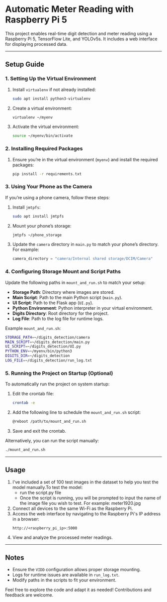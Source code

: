 # Automatic Meter Reading with Raspberry Pi 5

This project enables real-time digit detection and meter reading using a Raspberry Pi 5, TensorFlow Lite, and YOLOv5s. It includes a web interface for displaying processed data.

---

## Setup Guide

### 1. Setting Up the Virtual Environment
1. Install `virtualenv` if not already installed:
   ```bash
   sudo apt install python3-virtualenv
   ```
2. Create a virtual environment:
   ```bash
   virtualenv ~/myenv
   ```
3. Activate the virtual environment:
   ```bash
   source ~/myenv/bin/activate
   ```

### 2. Installing Required Packages
1. Ensure you’re in the virtual environment (`myenv`) and install the required packages:
   ```bash
   pip install -r requirements.txt
   ```

### 3. Using Your Phone as the Camera
If you’re using a phone camera, follow these steps:
1. Install `jmtpfs`:
   ```bash
   sudo apt install jmtpfs
   ```
2. Mount your phone’s storage:
   ```bash
   jmtpfs ~/phone_storage
   ```
3. Update the `camera` directory in `main.py` to match your phone’s directory. For example:
   ```python
   camera_directory = "camera/Internal shared storage/DCIM/Camera"
   ```

### 4. Configuring Storage Mount and Script Paths
Update the following paths in `mount_and_run.sh` to match your setup:
- **Storage Path**: Directory where images are stored.
- **Main Script**: Path to the main Python script (`main.py`).
- **UI Script**: Path to the Flask app (`UI.py`).
- **Python Environment**: Python interpreter in your virtual environment.
- **Digits Directory**: Root directory for the project.
- **Log File**: Path to the log file for runtime logs.

Example `mount_and_run.sh`:
```bash
STORAGE_PATH=~/digits_detection/camera
MAIN_SCRIPT=~/digits_detection/main.py
UI_SCRIPT=~/digits_detection/UI.py
PYTHON_ENV=~/myenv/bin/python3
DIGITS_DIR=~/digits_detection
LOG_FILE=~/digits_detection/run_log.txt
```

### 5. Running the Project on Startup (Optional)
To automatically run the project on system startup:
1. Edit the crontab file:
   ```bash
   crontab -e
   ```
2. Add the following line to schedule the `mount_and_run.sh` script:
   ```bash
   @reboot /path/to/mount_and_run.sh
   ```
3. Save and exit the crontab.

Alternatively, you can run the script manually:
```bash
./mount_and_run.sh
```

---

## Usage
1. I've included a set of 100 test images in the dataset to help you test the model manually.To test the model:
   - run the script.py file
   - Once the script is running, you will be prompted to input the name of the image file you wish to test. For example: meter1920.jpg
2. Connect all devices to the same Wi-Fi as the Raspberry Pi.
3. Access the web interface by navigating to the Raspberry Pi's IP address in a browser:
   ```
   http://<raspberry_pi_ip>:5000
   ```
4. View and analyze the processed meter readings.

---

## Notes
- Ensure the `VIDD` configuration allows proper storage mounting.
- Logs for runtime issues are available in `run_log.txt`.
- Modify paths in the scripts to fit your environment.

Feel free to explore the code and adapt it as needed! Contributions and feedback are welcome.
